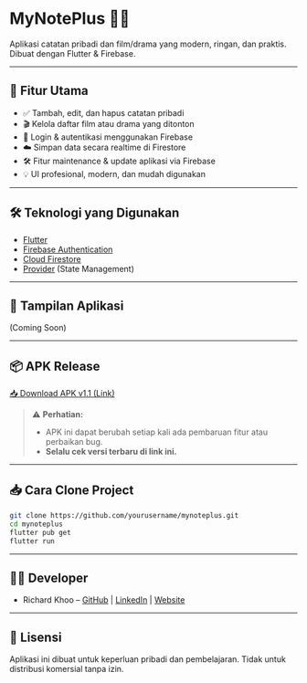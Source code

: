 # MyNotePlus 📒✨

Aplikasi catatan pribadi dan film/drama yang modern, ringan, dan praktis. Dibuat dengan Flutter & Firebase.

---

## 🚀 Fitur Utama
- ✅ Tambah, edit, dan hapus catatan pribadi
- 🎬 Kelola daftar film atau drama yang ditonton
- 🔐 Login & autentikasi menggunakan Firebase
- ☁️ Simpan data secara realtime di Firestore
- 🛠️ Fitur maintenance & update aplikasi via Firebase
- 💡 UI profesional, modern, dan mudah digunakan

---

## 🛠️ Teknologi yang Digunakan
- [Flutter](https://flutter.dev/)
- [Firebase Authentication](https://firebase.google.com/products/auth)
- [Cloud Firestore](https://firebase.google.com/products/firestore)
- [Provider](https://pub.dev/packages/provider) (State Management)

---

## 📱 Tampilan Aplikasi
(Coming Soon)

---

## 📦 APK Release
[📥 Download APK v1.1 (Link)](https://github.com/Catkoo/MyNotePlus_Flutter/releases/tag/v1.0.0)

> ⚠️ **Perhatian:**
> - APK ini dapat berubah setiap kali ada pembaruan fitur atau perbaikan bug.
> - **Selalu cek versi terbaru di link ini.**

---

## 📥 Cara Clone Project
```bash
git clone https://github.com/yourusername/mynoteplus.git
cd mynoteplus
flutter pub get
flutter run
```
---

## 🧑‍💻 Developer
- Richard Khoo – [GitHub](https://github.com/Catkoo) | [LinkedIn](https://www.linkedin.com/in/catkoo/) |
[Website](https://richard-khoo.vercel.app)

---

## 🚫 Lisensi
Aplikasi ini dibuat untuk keperluan pribadi dan pembelajaran. Tidak untuk distribusi komersial tanpa izin.
